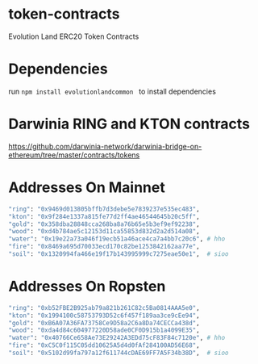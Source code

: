 # token-contracts
Evolution Land ERC20 Token Contracts

# Dependencies
run ```npm install evolutionlandcommon ``` to install dependencies

# Darwinia RING and KTON contracts
https://github.com/darwinia-network/darwinia-bridge-on-ethereum/tree/master/contracts/tokens

# Addresses On Mainnet

```bash
"ring": "0x9469d013805bffb7d3debe5e7839237e535ec483", 
"kton": "0x9f284e1337a815fe77d2ff4ae46544645b20c5ff",
"gold": "0x358dba28848cca268ba8a76b65e5b3ef9ef92238",
"wood": "0xd4b784ae5c12153d11ca55853d832d2a2d514a08",
"water": "0x19e22a73a046f19ecb51a46ace4ca7a4bb7c20c6", # hho
"fire": "0x8469a695d70033ecd170c82be1253842162aa77e",
"soil": "0x1320994fa466e19f17b143995999c7275eae50e1",  # sioo
```

# Addresses On Ropsten

```bash
"ring": "0xb52FBE2B925ab79a821b261C82c5Ba0814AAA5e0", 
"kton": "0x1994100c58753793D52c6f457f189aa3ce9cEe94",
"gold": "0xB6A07A36FA73758Ce9D58a2C6a8Da74CECCa438d",
"wood": "0xda4d84c604977220D58ade0CF0D915b1a4099E35",
"water": "0x40766Ce658Ae73E29242A3EDd75cF83F84c7120e", # hho
"fire": "0xC5C0f115C05dd10625A5d4d0fAf284100AD56E68",
"soil": "0x5102d99fa797a12f611744cDAE69FF7A5F34b38D",  # sioo
```
